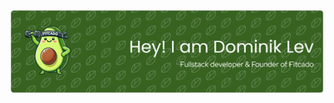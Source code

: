 ![Header](./github-header-banner.png)

<!---
dominiklev/dominiklev is a ✨ special ✨ repository because its `README.md` (this file) appears on your GitHub profile.
You can click the Preview link to take a look at your changes.
--->
